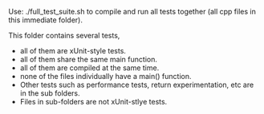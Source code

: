 Use:
./full_test_suite.sh to compile and run all tests together (all cpp files in this immediate folder).

This folder contains several tests,
- all of them are xUnit-style tests.
- all of them share the same main function.
- all of them are compiled at the same time.
- none of the files individually have a main() function.
- Other tests such as performance tests, return experimentation, etc are in the sub folders.
- Files in sub-folders are not xUnit-stlye tests.
